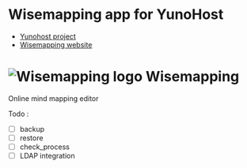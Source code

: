 # Wisemapping app for YunoHost

- [Yunohost project](https://yunohost.org)
- [Wisemapping website](http://wisemapping.com/)

![Wisemapping logo](http://wisemapping.com/images/header.png "Wisemapping logo") Wisemapping 
===
Online mind mapping editor

Todo :
- [ ] backup
- [ ] restore
- [ ] check_process
- [ ] LDAP integration

